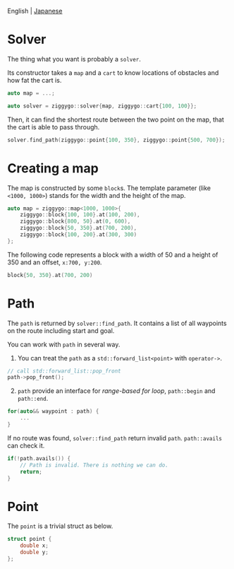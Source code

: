 <!--
  Copyright (c) TakagiY 2019
  Distributed under the Boost Software License, Version 1.0.
  (See accompanying file LICENSE or copy at http://boost.org/LICENSE_1_0.txt)
-->

English | [Japanese](/doc/README_ja.md)

# Solver
The thing what you want is probably a `solver`.

Its constructor takes a `map` and a `cart` to know locations of obstacles and how fat the cart is.

```c++
auto map = ...;

auto solver = ziggygo::solver{map, ziggygo::cart{100, 100}};
```

Then, it can find the shortest route between the two point on the map, that the cart is able to pass through.

```c++
solver.find_path(ziggygo::point{100, 350}, ziggygo::point{500, 700});
```

# Creating a map
The map is constructed by some `block`s. The template parameter (like `<1000, 1000>`) stands for the width and the height of the map.

```c++
auto map = ziggygo::map<1000, 1000>{
    ziggygo::block{100, 100}.at(100, 200),
    ziggygo::block{800, 50}.at(0, 600),
    ziggygo::block{50, 350}.at(700, 200),
    ziggygo::block{100, 200}.at(300, 300)
};
```

The following code represents a block with a width of 50 and a height of 350 and an offset, `x:700, y:200`.

```c++
block{50, 350}.at(700, 200)
```

# Path
The `path` is returned by `solver::find_path`. It contains a list of all waypoints on the route including start and goal.

You can work with `path` in several way.

1. You can treat the `path` as a `std::forward_list<point>` with `operator->`.

```c++
// call std::forward_list::pop_front
path->pop_front();
```

2. `path` provide an interface for *range-based for loop*, `path::begin` and `path::end`.

```c++
for(auto&& waypoint : path) {
    ...
}
```

If no route was found, `solver::find_path` return invalid `path`. `path::avails` can check it.

```c++
if(!path.avails()) {
    // Path is invalid. There is nothing we can do.
    return;
}
```

# Point
The `point` is a trivial struct as below.

```c++
struct point {
    double x;
    double y;
};
```
